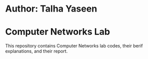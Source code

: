 # Author: Talha Yaseen
# Computer Networks Lab

This repository contains Computer Networks lab codes, their berif explanations, and their report.
